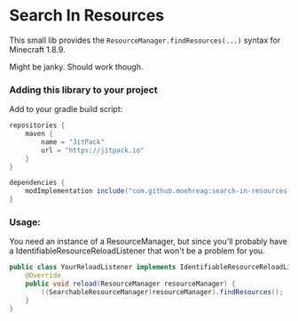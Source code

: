 # Search In Resources

This small lib provides the `ResourceManager.findResources(...)` syntax for Minecraft 1.8.9.

Might be janky. Should work though.

### Adding this library to your project

Add to your gradle build script:

```groovy
repositories {
    maven {
        name = "JitPack"
        url = "https://jitpack.io"
    }
}

dependencies {
    modImplementation include("com.github.moehreag:search-in-resources:0.0.1")
}
```

### Usage:
You need an instance of a ResourceManager, 
but since you'll probably have a IdentifiableResourceReloadListener that won't be a problem for you.


```java
public class YourReloadListener implements IdentifiableResourceReloadListener {
    @Override
    public void reload(ResourceManager resourceManager) {
        ((SearchableResourceManager)resourceManager).findResources();
    }
}
```